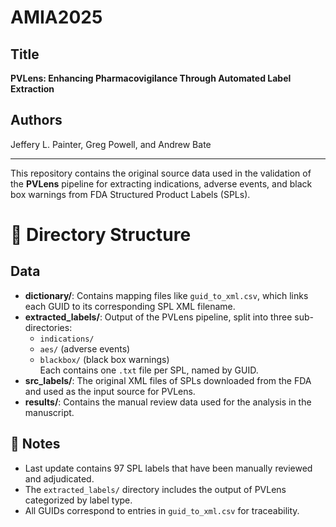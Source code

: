# AMIA2025

## Title  
**PVLens: Enhancing Pharmacovigilance Through Automated Label Extraction**

## Authors  
Jeffery L. Painter, Greg Powell, and Andrew Bate

---

This repository contains the original source data used in the validation of the **PVLens** pipeline for extracting indications, adverse events, and black box warnings from FDA Structured Product Labels (SPLs).

# 📁 Directory Structure

## Data

- **dictionary/**: Contains mapping files like `guid_to_xml.csv`, which links each GUID to its corresponding SPL XML filename.
- **extracted_labels/**: Output of the PVLens pipeline, split into three sub-directories:
  - `indications/`
  - `aes/` (adverse events)
  - `blackbox/` (black box warnings)  
  Each contains one `.txt` file per SPL, named by GUID.
- **src_labels/**: The original XML files of SPLs downloaded from the FDA and used as the input source for PVLens.
- **results/**: Contains the manual review data used for the analysis in the manuscript.


## 📌 Notes
- Last update contains 97 SPL labels that have been manually reviewed and adjudicated.
- The `extracted_labels/` directory includes the output of PVLens categorized by label type.
- All GUIDs correspond to entries in `guid_to_xml.csv` for traceability.

